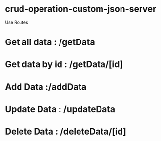 # crud-operation-custom-json-server

Use Routes
# Get all data : /getData 
# Get data by id : /getData/[id]
# Add Data :/addData
# Update Data : /updateData
# Delete Data : /deleteData/[id]
